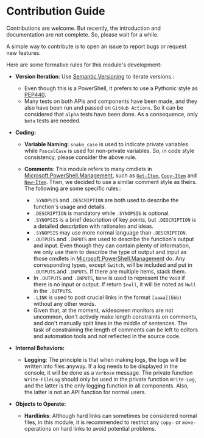 # Contribution Guide

Contributions are welcome. But recently, the introduction and documentation are not complete. So, please wait for a while.

A simple way to contribute is to open an issue to report bugs or request new features.

Here are some formative rules for this module's development:
- **Version Iteration**: Use [Semantic Versioning](https://semver.org/) to iterate versions.:
  - Even though this is a PowerShell, it prefers to use a Pythonic style as [PEP440](https://peps.python.org/pep-0440/).
  - Many tests on both APIs and components have been made, and they also have been run and passed on `GitHub Actions`. So it can be considered that `alpha` tests have been done. As a consequence, only `beta` tests are needed.

- **Coding:**
    - **Variable Naming**: `snake_case` is used to indicate private variables while `PascalCase` is used for non-private variables. So, in code style consistency, please consider the above rule.

    - **Comments**: This module refers to many cmdlets in [Microsoft.PowerShell.Management](https://learn.microsoft.com/en-us/powershell/module/microsoft.powershell.management/?view=powershell-7.3), such as [`Get-Item`](https://learn.microsoft.com/en-us/powershell/module/microsoft.powershell.management/get-item?view=powershell-7.3), [`Copy-Item`](https://learn.microsoft.com/en-us/powershell/module/microsoft.powershell.management/copy-item?view=powershell-7.3) and [`New-Item`](https://learn.microsoft.com/en-us/powershell/module/microsoft.powershell.management/new-item?view=powershell-7.3). Then, we decided to use a similar comment style as theirs. The following are some specific rules::
        - `.SYNOPSIS` and `.DESCRIPTION` are both used to describe the function's usage and details.
        - `.DESCRIPTION` is mandatory while `.SYNOPSIS` is optional.
        - `.SYNOPSIS` is a brief description of key points, but `.DESCRIPTION` is a detailed description with rationales and ideas. 
        - `.SYNOPSIS` may use more normal language than `.DESCRIPTION`. 
        - `.OUTPUTS` and `.INPUTS` are used to describe the function's output and input. Even though they can contain plenty of information, we only use them to describe the type of output and input as those cmdlets in [Microsoft.PowerShell.Management](https://learn.microsoft.com/en-us/powershell/module/microsoft.powershell.management/?view=powershell-7.3) do. Any corresponding types, except `Switch`, will be included and put in `.OUTPUTS` and `.INPUTS`. If there are multiple items, stack them.
        - In `.OUTPUTS` and `.INPUTS`, `None` is used to represent the `Void` if there is no input or output. If return `$null`, it will be noted as `Null` in the `.OUTPUTS`.
        - `.LINK` is used to post crucial links in the format `[aaaa](bbb)` without any other words.
        - Given that, at the moment, widescreen monitors are not uncommon, don't actively make length constraints on comments, and don't manually split lines in the middle of sentences. The task of constraining the length of comments can be left to editors and automation tools and not reflected in the source code.
- **Internal Behaviors:**
    - **Logging**: The principle is that when making logs, the logs will be written into files anyway. If a log needs to be displayed in the console, it will be done as a `Verbose` message. The private function `Write-FileLog` should only be used in the private function `Write-Log`, and the latter is the only logging function in all components. Also, the latter is not an API function for normal users.
- **Objects to Operate:**
    - **Hardlinks**: Although hard links can sometimes be considered normal files, in this module, it is recommended to restrict any `copy-` or `move-` operations on hard links to avoid potential problems.